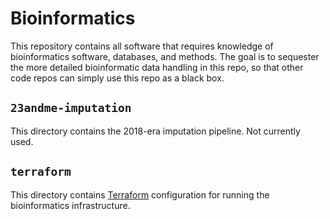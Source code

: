 # Bioinformatics

This repository contains all software that requires knowledge of
bioinformatics software, databases, and methods. The goal is to
sequester the more detailed bioinformatic data handling in this repo,
so that other code repos can simply use this repo as a black box.


## `23andme-imputation`

This directory contains the 2018-era imputation pipeline. Not currently used.


## `terraform`

This directory contains [Terraform](https://www.terraform.io/) configuration for running the bioinformatics infrastructure.

